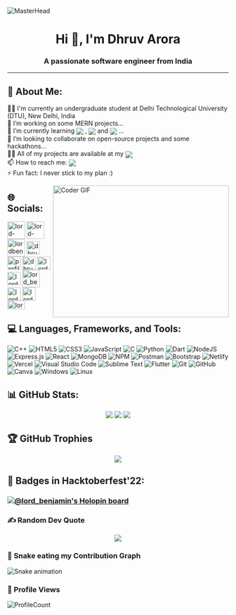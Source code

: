 ![MasterHead](https://repository-images.githubusercontent.com/588181932/e36ec678-7984-4cdd-8e4c-a3932772ff8e)
<h1 align="center">Hi 👋, I'm Dhruv Arora</h1>
<h3 align="center">A passionate software engineer from India</h3>

---
## 💫 About Me:
👨‍🎓 I'm currently an undergraduate student at Delhi Technological University (DTU), New Delhi, India<br>
🔭 I’m working on some MERN projects...<br>
🌱 I’m currently learning <img align="center" src="https://img.shields.io/badge/typescript-%23007ACC.svg?style=for-the-badge&logo=typescript&logoColor=white"> , <img align="center" src="https://img.shields.io/badge/Next-black?style=for-the-badge&logo=next.js&logoColor=white"> and <img align="center" src="https://img.shields.io/badge/tailwindcss-%2338B2AC.svg?style=for-the-badge&logo=tailwind-css&logoColor=white"> ...<br>
👯 I’m looking to collaborate on open-source projects and some hackathons...<br>
👨‍💻 All of my projects are available at my <a href="https://dhruv-arora.vercel.app/"><img align="center" src="https://img.shields.io/badge/Portfolio-%23000000.svg?style=for-the-badge&logo=firefox&logoColor=#FF7139"></a><br>
📫 How to reach me: <a href="mailto:dhruvarora2612@gmail.com"><img align="center" src="https://img.shields.io/badge/Gmail-D14836?style=for-the-badge&logo=gmail&logoColor=white"></a><br>
⚡ Fun fact: I never stick to my plan :)<br>

<img align="right" alt="Coder GIF" height=300 width=400 src="https://mir-s3-cdn-cf.behance.net/project_modules/max_1200/06f21a161921919.63cd7887d0a70.gif" />
  
## 🌐 Socials:
<p align="left">
<a href="https://codepen.io/lord-benjamin" target="blank"><img align="center" src="https://cdn.iconscout.com/icon/free/png-256/codepen-8-461781.png" alt="lord-benjamin" height="40" width="40" /></a>
<a href="https://codesandbox.io/u/lord-benjamin" target="blank"><img align="center" src="https://images.saasworthy.com/codesandbox_12998_logo_1631778366_kenkz.png" alt="lord-benjamin" height="40" width="40" /></a>
<a href="https://dev.to/lordbenjamin" target="blank"><img align="center" src="https://pipedream.com/s.v0/app_mArhYr/logo/orig" alt="lordbenjamin" height="40" width="40" /></a>
<a href="https://linkedin.com/in/dhruv-arora-legit" target="blank"><img align="center" src="https://upload.wikimedia.org/wikipedia/commons/thumb/8/81/LinkedIn_icon.svg/2048px-LinkedIn_icon.svg.png" alt="dhruv-arora-legit" height="30" width="30" /></a>
<a href="https://fb.com/profile.php?id=100076975973927" target="blank"><img align="center" src="https://upload.wikimedia.org/wikipedia/en/thumb/0/04/Facebook_f_logo_%282021%29.svg/2048px-Facebook_f_logo_%282021%29.svg.png" alt="profile.php?id=100076975973927" height="30" width="30" /></a>
<a href="https://instagram.com/dhruv_a_26" target="blank"><img align="center" src="https://upload.wikimedia.org/wikipedia/commons/thumb/e/e7/Instagram_logo_2016.svg/768px-Instagram_logo_2016.svg.png" alt="dhruv_a_26" height="30" width="30" /></a>
<a href="https://dribbble.com/lord_benjamin" target="blank"><img align="center" src="https://cdn.freebiesupply.com/logos/large/2x/dribbble-icon-1-logo-png-transparent.png" alt="lord_benjamin" height="30" width="30" /></a>
<a href="https://www.codechef.com/users/lord_benjamin" target="blank"><img align="center" src="https://static.uacdn.net/thumbnail/external-app-icons/ce4fd2180646452aa0b03c3ffa3ef8e2.png" alt="lord_benjamin" height="30" width="30" /></a>
<a href="https://www.hackerrank.com/lord_benjamin" target="blank"><img align="center" src="https://upload.wikimedia.org/wikipedia/commons/thumb/4/40/HackerRank_Icon-1000px.png/240px-HackerRank_Icon-1000px.png" alt="lord_benjamin" height="40" width="40" /></a>
<a href="https://codeforces.com/profile/lord_benjamin" target="blank"><img align="center" src="https://cdn.iconscout.com/icon/free/png-256/code-forces-3628695-3029920.png" alt="lord_benjamin" height="30" width="30" /></a>
<a href="https://www.leetcode.com/lord-benjamin" target="blank"><img align="center" src="https://upload.wikimedia.org/wikipedia/commons/8/8e/LeetCode_Logo_1.png" alt="lord-benjamin" height="30" width="30" /></a>
<a href="https://auth.geeksforgeeks.org/user/lordbenjamin" target="blank"><img align="center" src="https://upload.wikimedia.org/wikipedia/commons/thumb/4/43/GeeksforGeeks.svg/2560px-GeeksforGeeks.svg.png" alt="lordbenjamin" height="20" width="40" /></a>
</p>

## 💻 Languages, Frameworks, and Tools:
![C++](https://img.shields.io/badge/c++-%2300599C.svg?style=for-the-badge&logo=c%2B%2B&logoColor=white) ![HTML5](https://img.shields.io/badge/html5-%23E34F26.svg?style=for-the-badge&logo=html5&logoColor=white) ![CSS3](https://img.shields.io/badge/css3-%231572B6.svg?style=for-the-badge&logo=css3&logoColor=white) ![JavaScript](https://img.shields.io/badge/javascript-%23323330.svg?style=for-the-badge&logo=javascript&logoColor=%23F7DF1E) ![C](https://img.shields.io/badge/c-%2300599C.svg?style=for-the-badge&logo=c&logoColor=white) ![Python](https://img.shields.io/badge/python-3670A0?style=for-the-badge&logo=python&logoColor=ffdd54) ![Dart](https://img.shields.io/badge/dart-%230175C2.svg?style=for-the-badge&logo=dart&logoColor=white) ![NodeJS](https://img.shields.io/badge/node.js-6DA55F?style=for-the-badge&logo=node.js&logoColor=white) ![Express.js](https://img.shields.io/badge/express.js-%23404d59.svg?style=for-the-badge&logo=express&logoColor=%2361DAFB) ![React](https://img.shields.io/badge/react-%2320232a.svg?style=for-the-badge&logo=react&logoColor=%2361DAFB) ![MongoDB](https://img.shields.io/badge/MongoDB-%234ea94b.svg?style=for-the-badge&logo=mongodb&logoColor=white) ![NPM](https://img.shields.io/badge/NPM-%23CB3837.svg?style=for-the-badge&logo=npm&logoColor=white) ![Postman](https://img.shields.io/badge/Postman-FF6C37?style=for-the-badge&logo=postman&logoColor=white) 	![Bootstrap](https://img.shields.io/badge/bootstrap-%238511FA.svg?style=for-the-badge&logo=bootstrap&logoColor=white) ![Netlify](https://img.shields.io/badge/netlify-%23000000.svg?style=for-the-badge&logo=netlify&logoColor=#00C7B7) ![Vercel](https://img.shields.io/badge/vercel-%23000000.svg?style=for-the-badge&logo=vercel&logoColor=white) ![Visual Studio Code](https://img.shields.io/badge/Visual%20Studio%20Code-0078d7.svg?style=for-the-badge&logo=visual-studio-code&logoColor=white) ![Sublime Text](https://img.shields.io/badge/sublime_text-%23575757.svg?style=for-the-badge&logo=sublime-text&logoColor=important) ![Flutter](https://img.shields.io/badge/Flutter-%2302569B.svg?style=for-the-badge&logo=Flutter&logoColor=white) ![Git](https://img.shields.io/badge/git-%23F05033.svg?style=for-the-badge&logo=git&logoColor=white) ![GitHub](https://img.shields.io/badge/github-%23121011.svg?style=for-the-badge&logo=github&logoColor=white) ![Canva](https://img.shields.io/badge/Canva-%2300C4CC.svg?style=for-the-badge&logo=Canva&logoColor=white) ![Windows](https://img.shields.io/badge/Windows-0078D6?style=for-the-badge&logo=windows&logoColor=white) ![Linux](https://img.shields.io/badge/Linux-FCC624?style=for-the-badge&logo=linux&logoColor=black)

## 📊 GitHub Stats:
<p align="center">
  <img src="https://github-readme-streak-stats.herokuapp.com/?user=lord-benjamin&theme=tokyonight&hide_border=false"/>
  <img src="https://github-readme-stats.vercel.app/api?username=lord-benjamin&theme=tokyonight&hide_border=false&include_all_commits=true&count_private=true"/>
  <img src="https://github-readme-stats.vercel.app/api/top-langs/?username=lord-benjamin&theme=tokyonight&hide_border=false&include_all_commits=true&count_private=true&layout=compact"/>
</p>

## 🏆 GitHub Trophies
<p align="center">
  <img src="https://github-profile-trophy.vercel.app/?username=lord-benjamin&theme=discord&no-frame=false&no-bg=true&margin-w=10&column=4"/>
</p>

## 📛 Badges in Hacktoberfest'22:
### [![@lord_benjamin's Holopin board](https://holopin.me/lord_benjamin)](https://holopin.io/@lord_benjamin)

### ✍️ Random Dev Quote
<p align="center">
  <img src="https://quotes-github-readme.vercel.app/api?type=horizontal&theme=tokyonight"/>
</p>

### 🐍 Snake eating my Contribution Graph
![Snake animation](https://github.com/lord-benjamin/lord-benjamin/blob/output/github-contribution-grid-snake.svg)

### 👀 Profile Views
![ProfileCount](https://visitcount.itsvg.in/api?id=lord-benjamin&icon=5&color=1)
